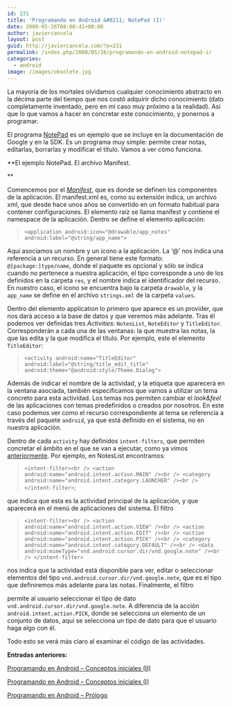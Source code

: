 ```yaml
---
id: 231
title: 'Programando en Android &#8211; NotePad (I)'
date: 2008-05-26T08:00:41+00:00
author: javiercancela
layout: post
guid: http://javiercancela.com/?p=231
permalink: /index.php/2008/05/26/programando-en-android-notepad-i/
categories:
  - android
image: /images/obsolete.jpg
---
```

La mayoría de los mortales olvidamos cualquier conocimiento abstracto en la décima parte del tiempo que nos costó adquirir dicho conocimiento (dato completamente inventado, pero en mi caso muy próximo a la realidad). Así que lo que vamos a hacer en concretar este conocimiento, y ponernos a programar.

El programa [NotePad](http://code.google.com/android/samples/NotePad/index.html) es un ejemplo que se incluye en la documentación de Google y en la SDK. Es un programa muy simple: permite crear notas, editarlas, borrarlas y modificar el título. Vamos a ver cómo funciona.

**El ejemplo NotePad. El archivo Manifest.
  
** 

Comencemos por el [_Manifest_](http://code.google.com/android/samples/NotePad/AndroidManifest.html "AndroidManifest.xml"), que es donde se definen los componentes de la aplicación. El manifest.xml es, como su extensión indica, un archivo xml, que desde hace unos años se convertido en un formato habitual para contener configuraciones. El elemento raíz se llama manifest y contiene el namespace de la aplicación. Dentro se define el elemento aplicación:

> `<application android:icon="@drawable/app_notes" android:label="@string/app_name">`

Aquí asociamos un nombre y un icono a la aplicación. La &#8216;@&#8217; nos indica una referencia a un recurso. En general tiene este formato: `@[package:]type/name`, donde el paquete es opcional y sólo se indica cuando no pertenece a nuestra aplicación, el tipo corresponde a uno de los definidos en la carpeta `res`, y el nombre indica el identificador del recurso.  En nuestro caso, el icono se encuentra bajo la carpeta `drawable`, y la `app_name` se define en el archivo `strings.xml` de la carpeta `values`.

Dentro del elemento application lo primero que aparece es un provider, que nos dará acceso a la base de datos y que veremos más adelante. Tras él podemos ver definidas tres _Activities_: `NotesList`, `NoteEditor` y `TitleEditor`. Corresponderán a cada una de las ventanas: la que muestra las notas, la que las edita y la que modifica el título. Por ejemplo, este el elemento `TitleEditor`:

> `<activity android:name="TitleEditor" android:label="@string/title_edit_title" android:theme="@android:style/Theme.Dialog">`

Además de indicar el nombre de la actividad, y la etiqueta que aparecerá en la ventana asociada, también especificamos que vamos a utilizar un tema concreto para esta actividad. Los temas nos permiten cambiar el _look&feel_ de las aplicaciones con temas predefinidos o creados por nosotros. En este caso podemos ver como el recurso correspondiente al tema se referencia a través del paquete `android`, ya que está definido en el sistema, no en nuestra aplicación.

Dentro de cada `activity` hay definidos `intent-filters`, que permiten concretar el ámbito en el que se van a ejecutar, como ya vimos [anteriormente](http://javiercancela.com/2008/05/19/programando-en-android-conceptos-iniciales-ii/ "Programando en Android - Conceptos iniciales (II)"). Por ejemplo, en NotesList encontramos:

> `<intent-filter><br />
<action android:name="android.intent.action.MAIN" /><br />
<category android:name="android.intent.category.LAUNCHER" /><br />
</intent-filter>`;

que indica que esta es la actividad principal de la aplicación, y que aparecerá en el menú de aplicaciones del sistema. El filtro

> `<intent-filter><br />
<action android:name="android.intent.action.VIEW" /><br />
<action android:name="android.intent.action.EDIT" /><br />
<action android:name="android.intent.action.PICK" /><br />
<category android:name="android.intent.category.DEFAULT" /><br />
<data android:mimeType="vnd.android.cursor.dir/vnd.google.note" /><br />
</intent-filter>`

nos indica que la actividad está disponible para ver, editar o seleccionar elementos del tipo `vnd.android.cursor.dir/vnd.google.note`, que es el tipo que definiremos más adelante para las notas. Finalmente, el filtro

> <intent-filter>
  
> <action android:name=&#8221;android.intent.action.GET_CONTENT&#8221; />
  
> <category android:name=&#8221;android.intent.category.DEFAULT&#8221; />
  
> <data android:mimeType=&#8221;vnd.android.cursor.item/vnd.google.note&#8221; />
  
> </intent-filter>

permite al usuario seleccionar el tipo de dato `vnd.android.cursor.dir/vnd.google.note`. A diferencia de la acción `android.intent.action.PICK`, donde se selecciona un elemento de un conjunto de datos, aquí se selecciona un tipo de dato para que el usuario haga algo con él.

Todo esto se verá más claro al examinar el código de las actividades.

**Entradas anteriores:**
  
[Programando en Android &#8211; Conceptos iniciales (II)](http://javiercancela.com/2008/05/19/programando-en-android-conceptos-iniciales-ii/)
  
[Programando en Android &#8211; Conceptos iniciales (I)](http://javiercancela.com/2008/05/12/programando-en-android-conceptos-iniciales-i/)
  
[Programando en Android &#8211; Prólogo](http://javiercancela.com/2008/05/06/programando-en-android-prologo/)